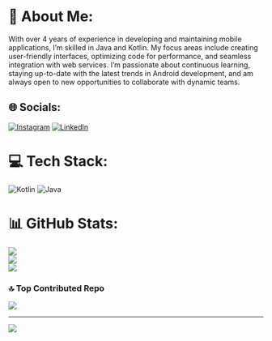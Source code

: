 # 💫 About Me:
With over 4 years of experience in developing and maintaining mobile applications, I’m skilled in Java and Kotlin. My focus areas include creating user-friendly interfaces, optimizing code for performance, and seamless integration with web services. I’m passionate about continuous learning, staying up-to-date with the latest trends in Android development, and am always open to new opportunities to collaborate with dynamic teams.


## 🌐 Socials:
[![Instagram](https://img.shields.io/badge/Instagram-%23E4405F.svg?logo=Instagram&logoColor=white)](https://instagram.com/_.shahiin.__) [![LinkedIn](https://img.shields.io/badge/LinkedIn-%230077B5.svg?logo=linkedin&logoColor=white)](https://linkedin.com/in/https://www.linkedin.com/in/shahin-ahmadi-091272230/) 

# 💻 Tech Stack:
![Kotlin](https://img.shields.io/badge/kotlin-%237F52FF.svg?style=for-the-badge&logo=kotlin&logoColor=white) ![Java](https://img.shields.io/badge/java-%23ED8B00.svg?style=for-the-badge&logo=openjdk&logoColor=white)
# 📊 GitHub Stats:
![](https://github-readme-stats.vercel.app/api?username=pincode-dev&theme=dark&hide_border=false&include_all_commits=true&count_private=true)<br/>
![](https://github-readme-streak-stats.herokuapp.com/?user=pincode-dev&theme=dark&hide_border=false)<br/>
![](https://github-readme-stats.vercel.app/api/top-langs/?username=pincode-dev&theme=dark&hide_border=false&include_all_commits=true&count_private=true&layout=compact)

### 🔝 Top Contributed Repo
![](https://github-contributor-stats.vercel.app/api?username=pincode-dev&limit=5&theme=dark&combine_all_yearly_contributions=true)

---
[![](https://visitcount.itsvg.in/api?id=pincode-dev&icon=0&color=5)](https://visitcount.itsvg.in)

<!-- Proudly created with GPRM ( https://gprm.itsvg.in ) -->
